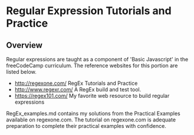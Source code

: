 Regular Expression Tutorials and Practice
=========================================

Overview
--------

Regular expressions are taught as a component of 'Basic Javascript' in the freeCodeCamp curriculum. The reference websites for this portion are listed below.

+ http://regexone.com/
	RegEx Tutorials and Practice
+ http://www.regexr.com/ 
	A RegEx build and test tool.
+ https://regex101.com/
	My favorite web resource to build regular expressions

RegEx_examples.md contains my solutions from the Practical Examples available on regexone.com. The tutorial on regexone.com is adequate preparation to complete their practical examples with confidence.